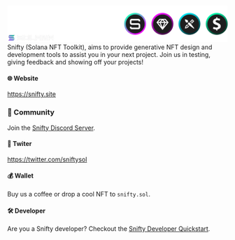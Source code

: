 ![snifty banner](img/snifty-banner.png)
Snifty (Solana NFT Toolkit), aims to provide generative NFT design and development tools to assist you in your next project. Join us in testing, giving feedback and showing off your projects!

#### 🌐 Website

https://snifty.site

### 💬 Community

Join the [Snifty Discord Server](https://discord.gg/jmQTjymNwv).

#### 🐤 Twiter

https://twitter.com/sniftysol

#### 💰 Wallet

Buy us a coffee or drop a cool NFT to `snifty.sol`.

#### 🛠 Developer

Are you a Snifty developer? Checkout the [Snifty Developer Quickstart]().
